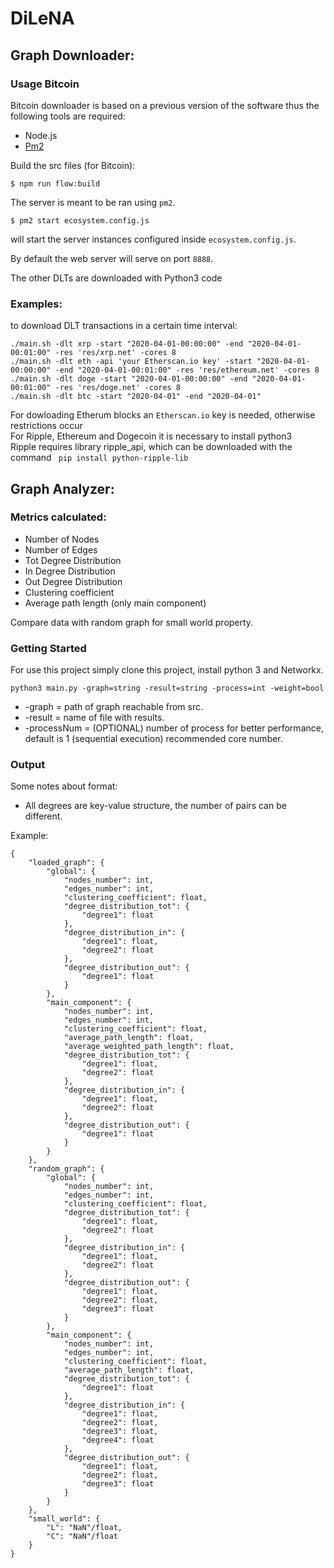 # DiLeNA

## Graph Downloader: 

### Usage Bitcoin 

Bitcoin downloader is based on a previous version of the software thus the following tools are required:
*   Node.js
*   [Pm2](http://pm2.keymetrics.io/)

Build the src files (for Bitcoin):
```
$ npm run flow:build
```
The server is meant to be ran using `pm2`.

```
$ pm2 start ecosystem.config.js
```
will start the server instances configured inside `ecosystem.config.js`.

By default the web server will serve on port `8888`. 

The other DLTs are downloaded with Python3 code

### Examples:

to download DLT transactions in a certain time interval:
```
./main.sh -dlt xrp -start "2020-04-01-00:00:00" -end "2020-04-01-00:01:00" -res 'res/xrp.net' -cores 8
./main.sh -dlt eth -api 'your Etherscan.io key' -start "2020-04-01-00:00:00" -end "2020-04-01-00:01:00" -res 'res/ethereum.net' -cores 8
./main.sh -dlt doge -start "2020-04-01-00:00:00" -end "2020-04-01-00:01:00" -res 'res/doge.net' -cores 8
./main.sh -dlt btc -start "2020-04-01" -end "2020-04-01" 
```
For dowloading Etherum blocks an `Etherscan.io` key is needed, otherwise restrictions occur \
For Ripple, Ethereum and Dogecoin it is necessary to install python3 \
Ripple requires library ripple_api, which can be downloaded with the command ``` pip install python-ripple-lib```

## Graph Analyzer:

### Metrics calculated:

* Number of Nodes
* Number of Edges
* Tot Degree Distribution
* In Degree Distribution
* Out Degree Distribution
* Clustering coefficient
* Average path length (only main component)

Compare data with random graph for small world property.  

### Getting Started

For use this project simply clone this project, install python 3 and Networkx.


```
python3 main.py -graph=string -result=string -process=int -weight=bool
```

* -graph = path of graph reachable from src. 
* -result = name of file with results.
* -processNum = (OPTIONAL) number of process for better performance, default is 1 (sequential execution) recommended core number. 

 ### Output

Some notes about format:
* All degrees are key-value structure, the number of pairs can be different.

Example:

```
{
	"loaded_graph": {
		"global": {
			"nodes_number": int, 
			"edges_number": int, 
			"clustering_coefficient": float, 
			"degree_distribution_tot": {
				"degree1": float
			}, 
			"degree_distribution_in": {
				"degree1": float, 
				"degree2": float
			}, 
			"degree_distribution_out": {
				"degree1": float
			}
		}, 
		"main_component": {
			"nodes_number": int, 
			"edges_number": int, 
			"clustering_coefficient": float, 
			"average_path_length": float, 
			"average_weighted_path_length": float, 
			"degree_distribution_tot": {
				"degree1": float,
				"degree2": float
			}, 
			"degree_distribution_in": {
				"degree1": float, 
				"degree2": float
			}, 
			"degree_distribution_out": {
				"degree1": float
			}
		}
	}, 
	"random_graph": {
		"global": {
			"nodes_number": int, 
			"edges_number": int, 
			"clustering_coefficient": float, 
			"degree_distribution_tot": {
				"degree1": float,
				"degree2": float
			}, 
			"degree_distribution_in": {
				"degree1": float, 
				"degree2": float
			}, 
			"degree_distribution_out": {
				"degree1": float,
				"degree2": float,
				"degree3": float
			}
		}, 
		"main_component": {
			"nodes_number": int, 
			"edges_number": int, 
			"clustering_coefficient": float, 
			"average_path_length": float, 
			"degree_distribution_tot": {
				"degree1": float
			}, 
			"degree_distribution_in": {
				"degree1": float, 
				"degree2": float,
				"degree3": float, 
				"degree4": float
			}, 
			"degree_distribution_out": {
				"degree1": float,
				"degree2": float,
				"degree3": float
			}
		}
	}, 
	"small_world": {
		"L": "NaN"/float, 
		"C": "NaN"/float
	}
}
```



